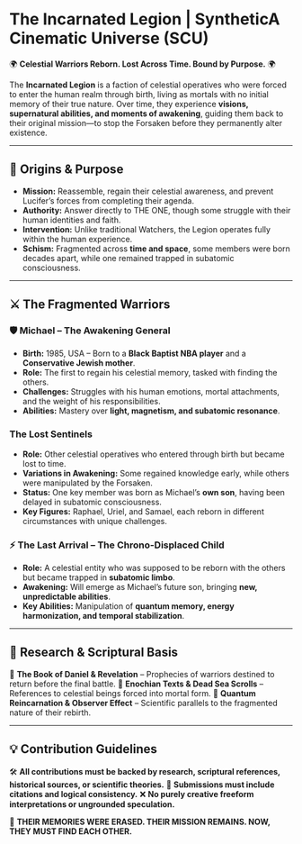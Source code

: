 # **The Incarnated Legion | SyntheticA Cinematic Universe (SCU)**

🌍 **Celestial Warriors Reborn. Lost Across Time. Bound by Purpose.** 🌍

The **Incarnated Legion** is a faction of celestial operatives who were forced to enter the human realm through birth, living as mortals with no initial memory of their true nature. Over time, they experience **visions, supernatural abilities, and moments of awakening**, guiding them back to their original mission—to stop the Forsaken before they permanently alter existence.

---

## **📜 Origins & Purpose**
- **Mission:** Reassemble, regain their celestial awareness, and prevent Lucifer’s forces from completing their agenda.
- **Authority:** Answer directly to THE ONE, though some struggle with their human identities and faith.
- **Intervention:** Unlike traditional Watchers, the Legion operates fully within the human experience.
- **Schism:** Fragmented across **time and space**, some members were born decades apart, while one remained trapped in subatomic consciousness.

---

## **⚔️ The Fragmented Warriors**
### **🛡️ Michael – The Awakening General**
- **Birth:** 1985, USA – Born to a **Black Baptist NBA player** and a **Conservative Jewish mother**.
- **Role:** The first to regain his celestial memory, tasked with finding the others.
- **Challenges:** Struggles with his human emotions, mortal attachments, and the weight of his responsibilities.
- **Abilities:** Mastery over **light, magnetism, and subatomic resonance**.

### **The Lost Sentinels**
- **Role:** Other celestial operatives who entered through birth but became lost to time.
- **Variations in Awakening:** Some regained knowledge early, while others were manipulated by the Forsaken.
- **Status:** One key member was born as Michael’s **own son**, having been delayed in subatomic consciousness.
- **Key Figures:** Raphael, Uriel, and Samael, each reborn in different circumstances with unique challenges.

### **⚡ The Last Arrival – The Chrono-Displaced Child**
- **Role:** A celestial entity who was supposed to be reborn with the others but became trapped in **subatomic limbo**.
- **Awakening:** Will emerge as Michael’s future son, bringing **new, unpredictable abilities**.
- **Key Abilities:** Manipulation of **quantum memory, energy harmonization, and temporal stabilization**.

---

## **🔗 Research & Scriptural Basis**
📖 **The Book of Daniel & Revelation** – Prophecies of warriors destined to return before the final battle.
📜 **Enochian Texts & Dead Sea Scrolls** – References to celestial beings forced into mortal form.
🔬 **Quantum Reincarnation & Observer Effect** – Scientific parallels to the fragmented nature of their rebirth.

---

## **💡 Contribution Guidelines**
🛠 **All contributions must be backed by research, scriptural references, historical sources, or scientific theories.**
📜 **Submissions must include citations and logical consistency.**
❌ **No purely creative freeform interpretations or ungrounded speculation.**

👑 **THEIR MEMORIES WERE ERASED. THEIR MISSION REMAINS. NOW, THEY MUST FIND EACH OTHER.** 
